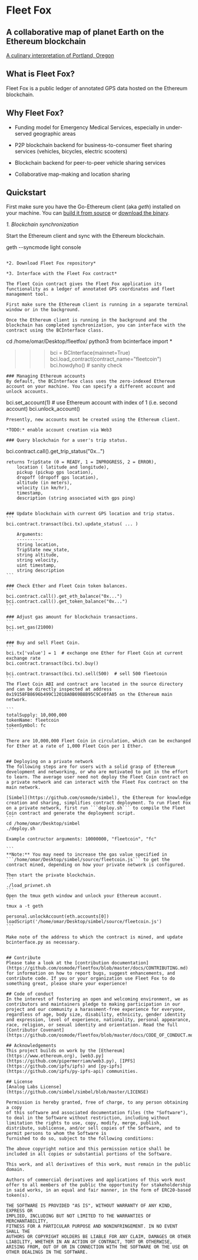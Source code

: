 # Fleet Fox 
## A collaborative map of planet Earth on the Ethereum blockchain
[A culinary interpretation of Portland, Oregon](https://bkpf.pythonanywhere.com/fleetfox)

## What is Fleet Fox?
Fleet Fox is a public ledger of annotated GPS data hosted on the Ethereum blockchain.
 
## Why Fleet Fox?
* Funding model for Emergency Medical Services, especially in under-served geographic areas

* P2P blockchain backend for business-to-consumer fleet sharing services (vehicles, bicycles, electric scooters)

* Blockchain backend for peer-to-peer vehicle sharing services

* Collaborative map-making and location sharing

## Quickstart 
First make sure you have the Go-Ethereum client (aka *geth*) installed on your machine. You can [build it from source](https://github.com/ethereum/go-ethereum) or [download the binary](https://geth.ethereum.org/downloads/).

*1. Blockchain synchronization*

Start the Ethereum client and sync with the Ethereum blockchain.

geth --syncmode light console
```

*2. Download Fleet Fox repository*

*3. Interface with the Fleet Fox contract*

The Fleet Coin contract gives the Fleet Fox application its functionality as a ledger of annotated GPS coordinates and fleet management tool.

First make sure the Ethereum client is running in a separate terminal window or in the background.

Once the Ethereum client is running in the background and the blockchain has completed synchronization, you can interface with the contract using the BCInterface class.
```
cd /home/omar/Desktop/fleetfox/
python3
from bcinterface import *

>>> bci = BCInterface(mainnet=True)
bci.load_contract(contract_name="fleetcoin")
bci.howdyho()  # sanity check
```
### Managing Ethereum accounts
By default, the BCInterface class uses the zero-indexed Ethereum account on your machine. You can specify a different account and unlock accounts.
```
bci.set_account(1)  # use Ethereum account with index of 1 (i.e. second account)
bci.unlock_account()
```
Presently, new accounts must be created using the Ethereum client.

*TODO:* enable account creation via Web3

### Query blockchain for a user's trip status.
```
bci.contract.call().get_trip_status("0x...")

    returns TripState (0 = READY, 1 = INPROGRESS, 2 = ERROR),
	    location ( latitude and longitude), 
	    pickup (pickup gps location),
	    dropoff (dropoff gps location),
	    altitude (in meters),
	    velocity (in km/hr),
	    timestamp,
	    description (string associated with gps ping)
````

### Update blockchain with current GPS location and trip status.
```
bci.contract.transact(bci.tx).update_status( ... )

    Arguments:
    ----------
	string location, 
	TripState new_state, 
	string altitude, 
	string velocity, 
	uint timestamp, 
	string description
```

### Check Ether and Fleet Coin token balances.
```
bci.contract.call().get_eth_balance("0x...")
bci.contract.call().get_token_balance("0x...")
```

### Adjust gas amount for blockchain transactions.
```
bci.set_gas(21000)
```

### Buy and sell Fleet Coin.
```
bci.tx['value'] = 1  # exchange one Ether for Fleet Coin at current exchange rate
bci.contract.transact(bci.tx).buy()

bci.contract.transact(bci.tx).sell(500)  # sell 500 fleetcoin
```
The Fleet Coin ABI and contract are located in the source directory and can be directly inspected at address 0x19158FB8696b499C12018A0B69B8B95C9Ce0fA05 on the Ethereum main network.

```
totalSupply: 10,000,000
tokenName: fleetcoin
tokenSymbol: fc
```

There are 10,000,000 Fleet Coin in circulation, which can be exchanged for Ether at a rate of 1,000 Fleet Coin per 1 Ether.


## Deploying on a private network
The following steps are for users with a solid grasp of Ethereum development and networking, or who are motivated to put in the effort to learn. The average user need not deploy the Fleet Coin contract on a private network and can interact with the Fleet Fox contract on the main network. 

[Simbel](https://github.com/osmode/simbel), the Ethereum for knowledge creation and sharing, simplifies contract deployment. To run Fleet Fox on a private network, first run ```deploy.sh``` to compile the Fleet Coin contract and generate the deployment script.
```
cd /home/omar/Desktop/simbel
./deploy.sh

Example contructor arguments: 10000000, "fleetcoin", "fc"

```
**Note:** You may need to increase the gas value specified in ```/home/omar/Desktop/simbel/source/fleetcoin.js``` to get the contract mined, depending on how your private network is configured.

Then start the private blockchain.
```
./load_privnet.sh
```
Open the tmux geth window and unlock your Ethereum account.
```
tmux a -t geth

personal.unlockAccount(eth.accounts[0])
loadScript('/home/omar/Desktop/simbel/source/fleetcoin.js')
```

Make note of the address to which the contract is mined, and update bcinterface.py as necessary.


## Contribute
Please take a look at the [contribution documentation](https://github.com/osmode/fleetfox/blob/master/docs/CONTRIBUTING.md) for information on how to report bugs, suggest enhancements, and contribute code. If you or your organization use Fleet Fox to do something great, please share your experience! 

## Code of conduct
In the interest of fostering an open and welcoming environment, we as contributors and maintainers pledge to making participation in our project and our community a harassment-free experience for everyone, regardless of age, body size, disability, ethnicity, gender identity and expression, level of experience, nationality, personal appearance, race, religion, or sexual identity and orientation. Read the full [Contributor Covenant](https://github.com/osmode/fleetfox/blob/master/docs/CODE_OF_CONDUCT.md). 

## Acknowledgements
This project builds on work by the [Ethereum](https://www.ethereum.org), [web3.py](https://github.com/pipermerriam/web3.py), [IPFS](https://github.com/ipfs/ipfs) and [py-ipfs](https://github.com/ipfs/py-ipfs-api) communities. 

## License
[Analog Labs License](https://github.com/simbel/simbel/blob/master/LICENSE) 

Permission is hereby granted, free of charge, to any person obtaining a copy
of this software and associated documentation files (the "Software"), to deal in the Software without restriction, including without limitation the rights to use, copy, modify, merge, publish, distribute, sublicense, and/or sell copies of the Software, and to permit persons to whom the Software is
furnished to do so, subject to the following conditions:

The above copyright notice and this permission notice shall be included in all copies or substantial portions of the Software.

This work, and all derivatives of this work, must remain in the public domain.

Authors of commercial derivatives and applications of this work must offer to all members of the public the opportunity for stakeholdership in said works, in an equal and fair manner, in the form of ERC20-based token(s).

THE SOFTWARE IS PROVIDED "AS IS", WITHOUT WARRANTY OF ANY KIND, EXPRESS OR
IMPLIED, INCLUDING BUT NOT LIMITED TO THE WARRANTIES OF MERCHANTABILITY,
FITNESS FOR A PARTICULAR PURPOSE AND NONINFRINGEMENT. IN NO EVENT SHALL THE
AUTHORS OR COPYRIGHT HOLDERS BE LIABLE FOR ANY CLAIM, DAMAGES OR OTHER
LIABILITY, WHETHER IN AN ACTION OF CONTRACT, TORT OR OTHERWISE, ARISING FROM, OUT OF OR IN CONNECTION WITH THE SOFTWARE OR THE USE OR OTHER DEALINGS IN THE SOFTWARE.


